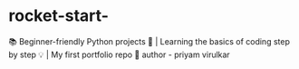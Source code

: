 # rocket-start-
📚 Beginner-friendly Python projects 🐍 | Learning the basics of coding step by step 💡 | My first portfolio repo 🌟
author - priyam virulkar
